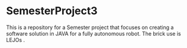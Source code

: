 # SemesterProject3
This is a repository for a Semester project that focuses on creating a software solution in JAVA for a fully autonomous robot. The brick use is LEJOs . 
